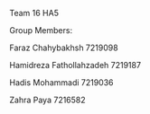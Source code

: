 Team 16 HA5

Group Members:

Faraz Chahybakhsh 7219098

Hamidreza Fathollahzadeh 7219187

Hadis Mohammadi 7219036

Zahra Paya 7216582
